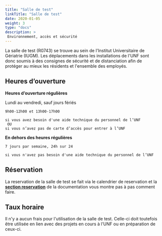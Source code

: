 ```yaml
---
title: "Salle de test"
linkTitle: "Salle de test"
date: 2020-01-05
weight: 3
type: "docs"
description: >
 Environnement, accès et sécurité
---
```



La salle de test (R0743) se trouve au sein de l'Institut Universitaire de Gériatrie (IUGM). Les
déplacements dans les installations de l'UNF sont donc soumis à des consignes
de sécurité et de distanciation afin de protéger au mieux les résidents et
l'ensemble des employés.

## Heures d’ouverture

**Heures d’ouverture régulières**

  Lundi au vendredi, sauf jours fériés

```
9h00-12h00 et 13h00-17h00

si vous avez besoin d'une aide technique du personnel de l’UNF
 OU
si vous n’avez pas de carte d’accès pour entrer à l’UNF
```

**En dehors des heures régulières**

```
7 jours par semaine, 24h sur 24

si vous n'avez pas besoin d'une aide technique du personnel de l’UNF
```

## Réservation

La reservation de la salle de test se fait via le calendrier de reservation et la [__section reservation__](https://unf-montreal.ca/fr/documentation/facility/reservation/) de la documentation vous montre pas à pas comment faire.  


## Taux horaire

Il n'y a aucun frais pour l'utilisation de la salle de test. Celle-ci doit toutefois être utilisée en lien avec des projets en cours à l'UNF ou en préparation de ceux-ci.

